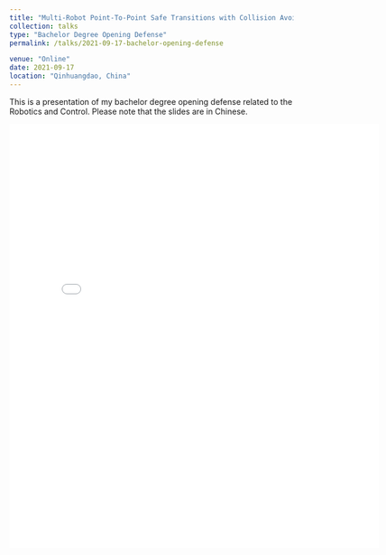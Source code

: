 ```yaml
---
title: "Multi-Robot Point-To-Point Safe Transitions with Collision Avoidance"
collection: talks
type: "Bachelor Degree Opening Defense"
permalink: /talks/2021-09-17-bachelor-opening-defense

venue: "Online"
date: 2021-09-17
location: "Qinhuangdao, China"
---
```


This is a presentation of my bachelor degree opening defense related to the Robotics and Control. Please note that the slides are in Chinese.

<iframe src="/files/pdf/talks/bachelor-opening-defense.pdf" width="130%" height="750" frameborder="no" border="0" marginwidth="0" marginheight="0"></iframe>
